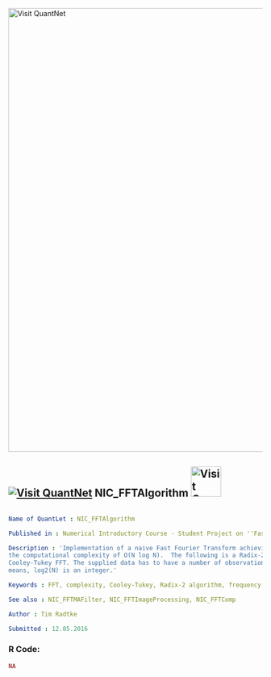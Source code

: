 
[<img src="https://github.com/QuantLet/Styleguide-and-FAQ/blob/master/pictures/banner.png" width="880" alt="Visit QuantNet">](http://quantlet.de/index.php?p=info)

## [<img src="https://github.com/QuantLet/Styleguide-and-Validation-procedure/blob/master/pictures/qloqo.png" alt="Visit QuantNet">](http://quantlet.de/) **NIC_FFTAlgorithm** [<img src="https://github.com/QuantLet/Styleguide-and-Validation-procedure/blob/master/pictures/QN2.png" width="60" alt="Visit QuantNet 2.0">](http://quantlet.de/d3/ia)

```yaml

Name of QuantLet : NIC_FFTAlgorithm

Published in : Numerical Introductory Course - Student Project on ''Fast Fourier Transform''

Description : 'Implementation of a naive Fast Fourier Transform achieving the arithmetic but cnot
the computational complexity of O(N log N).  The following is a Radix-2 Decimation-in-Time
Cooley-Tukey FFT. The supplied data has to have a number of observations that is a power of 2; that
means, log2(N) is an integer.'

Keywords : FFT, complexity, Cooley-Tukey, Radix-2 algorithm, frequency domain, transformation

See also : NIC_FFTMAFilter, NIC_FFTImageProcessing, NIC_FFTComp

Author : Tim Radtke

Submitted : 12.05.2016

```


### R Code:
```r
NA
```
